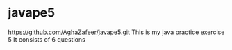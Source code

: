 # javape5
https://github.com/AghaZafeer/javape5.git
This is my java practice exercise 5
It consists of 6 questions
